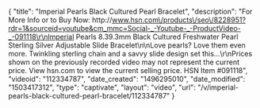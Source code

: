 {
    "title": "Imperial Pearls Black Cultured Pearl Bracelet",
    "description": "For More Info or to Buy Now: http:\/\/www.hsn.com\/products\/seo\/8228951?rdr=1&sourceid=youtube&cm_mmc=Social-_-Youtube-_-ProductVideo-_-091118\r\nImperial Pearls 8.39.3mm Black Cultured Freshwater Pearl Sterling Silver Adjustable Slide Bracelet\n\nLove pearls? Love them even more. Twinkling sterling chain and a savvy slide design set this...\r\nPrices shown on the previously recorded video may not represent the current price.  View hsn.com to view the current selling price. HSN Item #091118",
    "videoid": "112334787",
    "date_created": "1496295010",
    "date_modified": "1503417312",
    "type": "captivate",
    "layout": "video",
    "url": "\/v\/imperial-pearls-black-cultured-pearl-bracelet\/112334787"
}